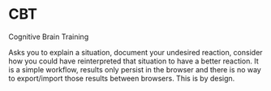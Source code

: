 # CBT
Cognitive Brain Training

Asks you to explain a situation, document your undesired reaction, consider how you could have reinterpreted that situation to have a better reaction.
It is a simple workflow, results only persist in the browser and there is no way to export/import those results between browsers.  This is by design.

